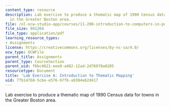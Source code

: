 ```yaml
---
content_type: resource
description: Lab exercise to produce a thematic map of 1990 Census data for towns
  in the Greater Boston area.
file: /ol-ocw-studio-app/courses/11-208-introduction-to-computers-in-public-management-ii-january-iap-2002/7fb147685cbee57697fba9384e62d417_11208labA.pdf
file_size: 941264
file_type: application/pdf
learning_resource_types:
- Assignments
license: https://creativecommons.org/licenses/by-nc-sa/4.0/
ocw_type: OCWFile
parent_title: Assignments
parent_type: CourseSection
parent_uid: f6bc4621-eee9-a482-12ad-2d76978a0205
resourcetype: Document
title: 'Lab Exercise A: Introduction to Thematic Mapping'
uid: 7fb14768-5cbe-e576-97fb-a9384e62d417
---
```

Lab exercise to produce a thematic map of 1990 Census data for towns in the Greater Boston area.